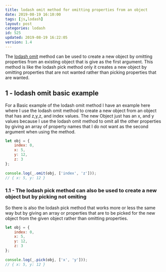```yaml
---
title: lodash omit method for omitting properties from an object
date: 2019-08-19 16:10:00
tags: [js,lodash]
layout: post
categories: lodash
id: 525
updated: 2019-08-19 16:22:05
version: 1.4
---
```


The [lodash omit](https://lodash.com/docs/4.17.15#omit) method can be used to create a new object by omitting properties from an existing object that is give as the first argument. This method is like the lodash pick method only it creates a new object by omitting properties that are not wanted rather than picking properties that are wanted.

<!-- more -->

## 1 - lodash omit basic example

For a Basic example of the lodash omit method I have an example here where I use the lodash omit method to create a new object from an object that has and z,y,z, and index values. The new Object just has an x, and y values because I use the lodash omit method to omit all the other properties by giving an array of property names that I do not want as the second argument when using the method.
```js
let obj = {
    index: 0,
    x: 5,
    y: 12,
    z: 3
};
 
console.log(_.omit(obj, ['index', 'z']));
// { x: 5, y: 12 }
```

### 1.1 - The lodash pick method can also be used to create a new object but by picking not omiting

So there is also the lodash pick method that works more or less the same way but by giving an array or properties that are to be picked for the new object from the given object rather than omitting properties.

```js
let obj = {
    index: 0,
    x: 5,
    y: 12,
    z: 3
};
 
console.log(_.pick(obj, ['x', 'y']));
// { x: 5, y: 12 }
```
